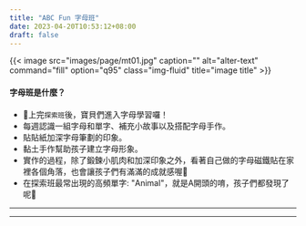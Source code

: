 ```yaml
---
title: "ABC Fun 字母班"
date: 2023-04-20T10:53:12+08:00
draft: false
---
```


{{< image src="images/page/mt01.jpg" caption="" alt="alter-text" command="fill" option="q95" class="img-fluid" title="image title" >}}

#### 字母班是什麼？
* 🐣上完`探索班`後，寶貝們進入字母學習囉！
* 每週認識一組字母和單字、補充小故事以及搭配字母手作。
* 貼貼紙加深字母筆劃的印象。
* 黏土手作幫助孩子建立字母形象。
* 實作的過程，除了鍛鍊小肌肉和加深印象之外，看著自己做的字母磁鐵貼在家裡各個角落，也會讓孩子們有滿滿的成就感喔🥰
* 在探索班最常出現的高頻單字: "Animal"，就是A開頭的唷，孩子們都發現了呢👏

---


---
